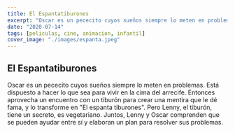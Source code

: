 ```yaml
---
title: El Espantatiburones
excerpt: "Oscar es un pececito cuyos sueños siempre lo meten en problemas..."
date: "2020-07-14"
tags: [peliculas, cine, animacion, infantil]
cover_image: "./images/espanta.jpeg"
---
```


## El Espantatiburones

Oscar es un pececito cuyos sueños siempre lo meten en problemas. Está dispuesto a hacer lo que sea para vivir en la cima del arrecife. Entonces aprovecha un encuentro con un tiburón para crear una mentira que le dé fama, y lo transforme en "El espanta tiburones". Pero Lenny, el tiburón, tiene un secreto, es vegetariano. Juntos, Lenny y Oscar comprenden que se pueden ayudar entre sí y elaboran un plan para resolver sus problemas.

